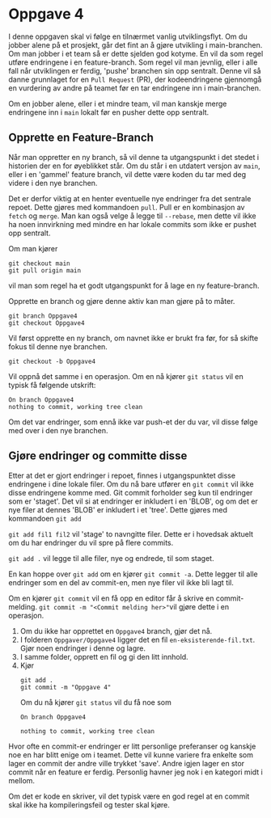  # Oppgave 4
 I denne oppgaven skal vi følge en tilnærmet vanlig utviklingsflyt.
 Om du jobber alene på et prosjekt, går det fint an å gjøre utvikling i main-branchen. 
 Om man jobber i et team så er dette sjelden god kotyme.
 En vil da som regel utføre endringene i en feature-branch. 
 Som regel vil man jevnlig, eller i alle fall når utviklingen er ferdig, 'pushe' branchen sin opp sentralt.
 Denne vil så danne grunnlaget for en `Pull Request` (PR), der kodeendringene gjennomgå en vurdering av andre på teamet før en tar endringene inn i main-branchen.
 
Om en jobber alene, eller i et mindre team, vil man kanskje merge endringene inn i `main` lokalt før en pusher dette opp sentralt.

## Opprette en Feature-Branch
Når man oppretter en ny branch, så vil denne ta utgangspunkt i det stedet i historien der en for øyeblikket står.
Om du står i en utdatert versjon av `main`, eller i en 'gammel' feature branch, vil dette være koden du tar med deg videre i den nye branchen.

Det er derfor viktig at en henter eventuelle nye endringer fra det sentrale repoet.
Dette gjøres med kommandoen `pull`. Pull er en kombinasjon av `fetch` og `merge`. 
Man kan også velge å legge til `--rebase`, men dette vil ikke ha noen innvirkning med mindre en har lokale commits som ikke er pushet opp sentralt.

Om man kjører
```shell
git checkout main
git pull origin main
```
vil man som regel ha et godt utgangspunkt for å lage en ny feature-branch.

Opprette en branch og gjøre denne aktiv kan man gjøre på to måter. 
```shell
git branch Oppgave4
git checkout Oppgave4
```
Vil først opprette en ny branch, om navnet ikke er brukt fra før, for så skifte fokus til denne nye branchen.
```shell
git checkout -b Oppgave4
```
Vil oppnå det samme i en operasjon.
Om en nå kjører `git status` vil en typisk få følgende utskrift:
```text
On branch Oppgave4
nothing to commit, working tree clean
```
Om det var endringer, som ennå ikke var push-et der du var, vil disse følge med over i den nye branchen.

## Gjøre endringer og committe disse
Etter at det er gjort endringer i repoet, finnes i utgangspunktet disse endringene i dine lokale filer. 
Om du nå bare utfører en `git commit` vil ikke disse endringene komme med. 
Git commit forholder seg kun til endringer som er 'staget'. Det vil si at endringer er inkludert i en 'BLOB', 
og om det er nye filer at dennes 'BLOB' er inkludert i et 'tree'.
Dette gjøres med kommandoen `git add`

`git add fil1 fil2` vil 'stage' to navngitte filer. Dette er i hovedsak aktuelt om du har endringer du vil spre på flere commits.

`git add .` vil legge til alle filer, nye og endrede, til som staget.

En kan hoppe over `git add` om en kjører `git commit -a`. Dette legger til alle endringer som en del av commit-en, 
men nye filer vil ikke bli lagt til.

Om en kjører `git commit` vil en få opp en editor får å skrive en commit-melding.
`git commit -m "<Commit melding her>"`vil gjøre dette i en operasjon.

1) Om du ikke har opprettet en `Oppgave4` branch, gjør det nå.
2) I folderen `Oppgaver/Oppgave4` ligger det en fil `en-eksisterende-fil.txt`. Gjør noen endringer i denne og lagre.
3) I samme folder, opprett en fil og gi den litt innhold.
4) Kjør 
   ```shell
   git add .
   git commit -m "Oppgave 4"
   ```
   Om du nå kjører `git status` vil du få noe som
   ```text
   On branch Oppgave4

   nothing to commit, working tree clean
   ```

Hvor ofte en commit-er endringer er litt personlige preferanser og kanskje noe en har blitt enige om i teamet.
Dette vil kunne variere fra enkelte som lager en commit der andre ville trykket 'save'.
Andre igjen lager en stor commit når en feature er ferdig. Personlig havner jeg nok i en kategori midt i mellom.

Om det er kode en skriver, vil det typisk være en god regel at en commit skal ikke ha kompileringsfeil og tester skal kjøre. 




